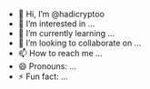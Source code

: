 - 👋 Hi, I’m @hadicryptoo
- 👀 I’m interested in ...
- 🌱 I’m currently learning ...
- 💞️ I’m looking to collaborate on ...
- 📫 How to reach me ...
- 😄 Pronouns: ...
- ⚡ Fun fact: ...

<!---
hadicryptoo/hadicryptoo is a ✨ special ✨ repository because its `README.md` (this file) appears on your GitHub profile.
You can click the Preview link to take a look at your changes.
--->
